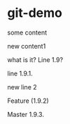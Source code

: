 # git-demo

some content

new content1

what is it? Line 1.9?

line 1.9.1.

new line 2


Feature (1.9.2)

Master 1.9.3.
